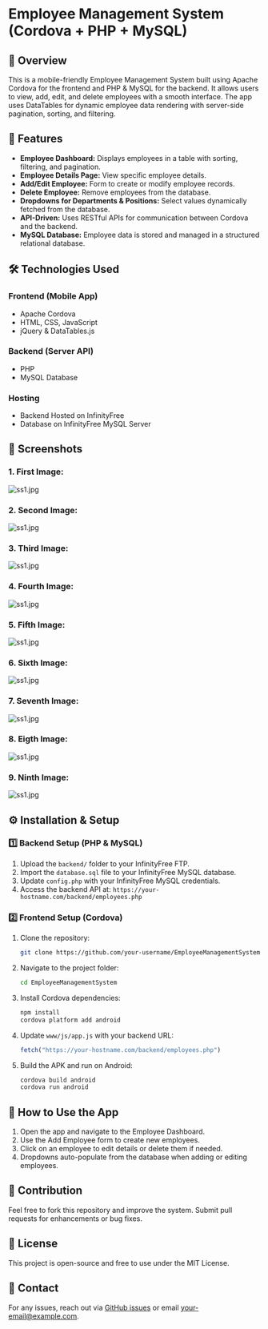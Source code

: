 # Employee Management System (Cordova + PHP + MySQL)

## 📌 Overview

This is a mobile-friendly Employee Management System built using Apache Cordova for the frontend and PHP & MySQL for the backend. It allows users to view, add, edit, and delete employees with a smooth interface. The app uses DataTables for dynamic employee data rendering with server-side pagination, sorting, and filtering.

## 🚀 Features

- **Employee Dashboard:** Displays employees in a table with sorting, filtering, and pagination.
- **Employee Details Page:** View specific employee details.
- **Add/Edit Employee:** Form to create or modify employee records.
- **Delete Employee:** Remove employees from the database.
- **Dropdowns for Departments & Positions:** Select values dynamically fetched from the database.
- **API-Driven:** Uses RESTful APIs for communication between Cordova and the backend.
- **MySQL Database:** Employee data is stored and managed in a structured relational database.

## 🛠️ Technologies Used

### Frontend (Mobile App)

- Apache Cordova
- HTML, CSS, JavaScript
- jQuery & DataTables.js

### Backend (Server API)

- PHP
- MySQL Database

### Hosting

- Backend Hosted on InfinityFree
- Database on InfinityFree MySQL Server

## 📸 Screenshots

### 1. First Image:  
![ss1.jpg](ss/ss1.jpg)

### 2. Second Image:  
![ss1.jpg](ss/ss2.jpg)

### 3. Third Image:  
![ss1.jpg](ss/ss3.jpg)

### 4. Fourth Image:  
![ss1.jpg](ss/ss4.jpg)

### 5. Fifth Image:  
![ss1.jpg](ss/ss5.jpg)

### 6. Sixth Image:  
![ss1.jpg](ss/ss6.jpg)

### 7. Seventh Image:  
![ss1.jpg](ss/ss7.jpg)

### 8. Eigth Image:  
![ss1.jpg](ss/ss8.jpg)

### 9. Ninth Image:  
![ss1.jpg](ss/ss9.jpg)

## ⚙️ Installation & Setup

### 1️⃣ Backend Setup (PHP & MySQL)

1. Upload the `backend/` folder to your InfinityFree FTP.
2. Import the `database.sql` file to your InfinityFree MySQL database.
3. Update `config.php` with your InfinityFree MySQL credentials.
4. Access the backend API at: `https://your-hostname.com/backend/employees.php`

### 2️⃣ Frontend Setup (Cordova)

1. Clone the repository:
    ```bash
    git clone https://github.com/your-username/EmployeeManagementSystem.git
    ```
2. Navigate to the project folder:
    ```bash
    cd EmployeeManagementSystem
    ```
3. Install Cordova dependencies:
    ```bash
    npm install
    cordova platform add android
    ```
4. Update `www/js/app.js` with your backend URL:
    ```javascript
    fetch("https://your-hostname.com/backend/employees.php")
    ```
5. Build the APK and run on Android:
    ```bash
    cordova build android
    cordova run android
    ```

## 📢 How to Use the App

1. Open the app and navigate to the Employee Dashboard.
2. Use the Add Employee form to create new employees.
3. Click on an employee to edit details or delete them if needed.
4. Dropdowns auto-populate from the database when adding or editing employees.

## 🤝 Contribution

Feel free to fork this repository and improve the system. Submit pull requests for enhancements or bug fixes.

## 📜 License

This project is open-source and free to use under the MIT License.

## 🔗 Contact

For any issues, reach out via [GitHub issues](https://github.com/your-username/EmployeeManagementSystem/issues) or email [your-email@example.com](mailto:your-email@example.com).
